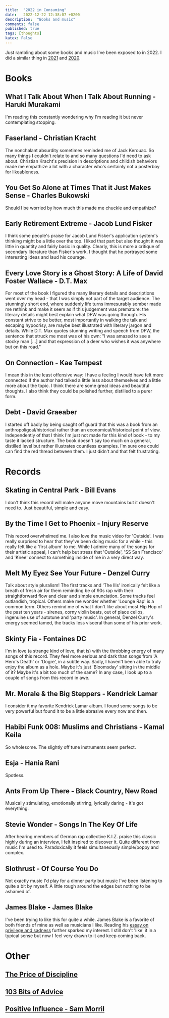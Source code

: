 ```yaml
---
title:  "2022 in Consuming"
date:   2022-12-22 12:38:07 +0200
description:  "Books and music"
comments: false
published: true
tags: [thoughts]
katex: False
---
```


Just rambling about some books and music I've been exposed to in 2022. I did a similar thing in
[2021](https://kevinkle.in/posts/2021-12-28-2021_consuming/) and [2020](https://kevinkle.in/posts/2021-01-02-2020_consuming/).

# Books

## What I Talk About When I Talk About Running - Haruki Murakami
I'm reading this constantly wondering why I'm reading it but never contemplating stopping.

## Faserland - Christian Kracht
The nonchalant absurdity sometimes reminded me of Jack Kerouac. So many things I couldn't relate to and so many questions I'd need to ask about. Christian Kracht's precision in descriptions and childish behaviors made me empathize a lot with a character who's certainly not a posterboy for likeableness.

## You Get So Alone at Times That it Just Makes Sense - Charles Bukowski
Should I be worried by how much this made me chuckle and empathize?

## Early Retirement Extreme - Jacob Lund Fisker
I think some people's praise for Jacob Lund Fisker's application system's thinking might be a little over the top. I liked that part but also thought it was little in quantity and fairly
basic in quality. Clearly, this is more a critique of secondary literature than Fisker's work. I thought that he portrayed some interesting ideas and laud his courage.

## Every Love Story is a Ghost Story: A Life of David Foster Wallace - D.T. Max
For most of the book I figured the many literary details and descriptions went over my head - that I was simply not part of the target audience. The stunningly short end, where suddenly life turns immesurably somber made me rethink and make it seem as if this judgement was premature: the literary details might best explain what DFW was going through. His constant strive to be better, most importantly in walking the talk and escaping hypocrisy, are maybe best illustrated with literary jargon and details. While D.T. Max quotes stunning writing and speech from DFW, the sentence that struck me most was of his own: "I was amazed to see a stocky man [...] and that expression of a deer who wishes it was anywhere but on this road."

## On Connection - Kae Tempest
I mean this in the least offensive way: I have a feeling I would have felt more connected if the author had talked a little less about themselves and a little more about the topic. I think there are some great ideas and beautiful thoughts. I also think they could be polished further, distilled to a purer form.

## Debt - David Graeaber
I started off badly by being caught off guard that this was a book from an anthropoligcal/historical rather than an economical/historical point of view. Independently of that
I think I'm just not made for this kind of book - to my taste it lacked structure. The book doesn't say too much on a general, distilled level but rather illustrates
countless examples. I'm sure one could can find the red thread between them. I just didn't and that felt frustrating.

# Records

## Skating in Central Park - Bill Evans
I don't think this record will make anyone move mountains but it doesn't need to. Just beautiful, simple and easy.

## By the Time I Get to Phoenix - Injury Reserve
This record overwhelmed me. I also love the music video for 'Outside'. I was really surprised to hear that they've been doing music for a while - this really felt like a 'first album' to me. While I admire many of the songs for their artistic appeal, I can't help but stress that 'Outside', 'SS San Francisco' and 'Knee' connect to something inside of me in a very direct way.

## Melt My Eyez See Your Future - Denzel Curry
Talk about style pluralism! The first tracks and 'The Ills' ironically felt like a breath of fresh air for them reminding be of 90s rap with their straightforward flow and clear and simple enunciation. Some tracks feel outlandish, tropical. Others make me wonder whether 'Lounge Rap' is a common term. Others remind me of what I don't like about most Hip Hop of the past ten years - sirenes, corny violin beats, out of place cellos, ingenuine use of autotune and 'party music'. In general, Denzel Curry's energy seemed tamed, the tracks less visceral than some of his prior work.

## Skinty Fia - Fontaines DC
I'm in love (a strange kind of love, that is) with the throbbing energy of many songs of this record. They feel more serious and dark than songs from 'A Hero's Death' or 'Dogre', in a subtle way.
Sadly, I haven't been able to truly enjoy the album as a hole. Maybe it's just 'Bloomsday' sitting in the middle of it? Maybe it's a bit too much of the same? In any case, I look up to a couple
of songs from this record in awe.

## Mr. Morale & the Big Steppers - Kendrick Lamar
I consider it my favorite Kendrick Lamar album. I found some songs to be very powerful but found it to be a little abrasive every now and then.

## Habibi Funk 008: Muslims and Christians - Kamal Keila
So wholesome. The slightly off tune instruments seem perfect.

## Esja - Hania Rani
Spotless.

## Ants From Up There - Black Country, New Road
Musically stimulating, emotionally stirring, lyrically daring - it's got everything.

## Stevie Wonder - Songs In The Key Of Life
After hearing members of German rap collective K.I.Z. praise this classic highly during an interview, I felt inspired to discover it. Quite different from music I'm used to. Paradoxically
it feels simultaneously simple/poppy and complex.

## Slothrust - Of Course You Do
Not exactly music I'd play for a dinner party but music I've been listening to quite a bit by myself. A little rough around the edges but nothing to be ashamed of.

## James Blake - James Blake
I've been trying to like this for quite a while. James Blake is a favorite of both friends of mine as well as musicians I like. Reading his [essay on privilege and sadness](https://www.penguin.co.uk/articles/2019/10/james-blake-on-mental-health) further sparked my interest. I still don't 'like' it in a typical sense but now I
feel very drawn to it and keep coming back.

# Other

## [The Price of Discipline](https://perell.com/essay/the-price-of-discipline/)

## [103 Bits of Advice](https://kk.org/thetechnium/103-bits-of-advice-i-wish-i-had-known/)

## [Positive Influence - Sam Morril](https://youtu.be/OUN_f7xKnpM)

